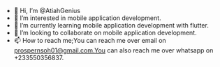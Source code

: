 - 👋 Hi, I’m @AtiahGenius
- 👀 I’m interested in mobile application development.
- 🌱 I’m currently learning mobile application development with flutter.
- 💞️ I’m looking to collaborate on mobile application development.
- 📫 How to reach me;You can reach me over email on prospernsoh01@gmail.com.You can also reach me over whatsapp on +233550356837.

<!---
AtiahGenius/AtiahGenius is a ✨ special ✨ repository because its `README.md` (this file) appears on your GitHub profile.
You can click the Preview link to take a look at your changes.
--->
